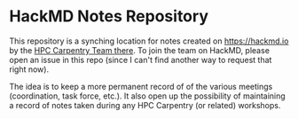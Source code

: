 # HackMD Notes Repository

This repository is a synching location for notes created on https://hackmd.io by the
[HPC Carpentry Team there](https://hackmd.io/team/hpc-carpentry). To join the team on
HackMD, please open an issue in this repo (since I can't find another way to request
that right now).

The idea is to keep a more permanent record of of the various meetings (coordination,
task force, etc.). It also open up the possibility of maintaining a record of notes taken
during any HPC Carpentry (or related) workshops. 

